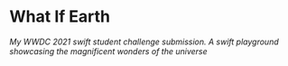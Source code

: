 # What If Earth
*My WWDC 2021 swift student challenge submission. A swift playground showcasing the magnificent wonders of the universe*
